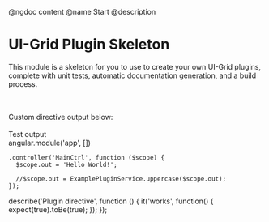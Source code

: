 @ngdoc content
@name Start
@description

# UI-Grid Plugin Skeleton

This module is a skeleton for you to use to create your own UI-Grid plugins, complete with unit tests, automatic documentation generation, and a build process.

<br>
<br>

<example name="example-name" module="app">
  <file name="index.html" type="html">
    <div ng-controller="MainCtrl">
      Custom directive output below:
      <br>
      <br>
      <example-plugin-directive class="test-directive">Test output</example-plugin-directive>
    </div>
  </file>
  <file name="app.js">
    angular.module('app', [])

    .controller('MainCtrl', function ($scope) {
      $scope.out = 'Hello World!';

      //$scope.out = ExamplePluginService.uppercase($scope.out);
    });
  </file>
  <file name="protractor.js" type="protractor">
    describe('Plugin directive', function () {
      it('works', function() {
        expect(true).toBe(true);
      });
    });
  </file>
</example>